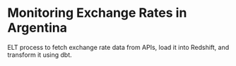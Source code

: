 # Monitoring Exchange Rates in Argentina
ELT process to fetch exchange rate data from APIs, load it into Redshift, and transform it using dbt.
